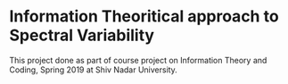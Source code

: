 # Information Theoritical approach to Spectral Variability

This project done as part of course project on Information Theory and Coding, Spring 2019 at Shiv Nadar University.
